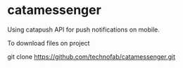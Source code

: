 # catamessenger
Using catapush API for push notifications on mobile.

To download files on project

git clone https://github.com/technofab/catamessenger.git
